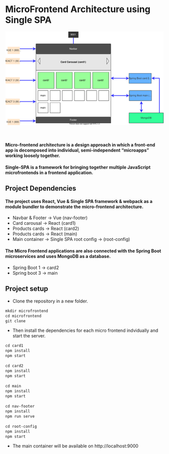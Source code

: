# MicroFrontend Architecture using Single SPA

![alt text](/GithubImages/arch2.svg)

&nbsp;

#### **Micro-frontend** architecture is a design approach in which a front-end app is decomposed into individual, semi-independent “microapps” working loosely together. 
#### **Single-SPA** is a framework for bringing together multiple JavaScript microfrontends in a frontend application.
 
## Project Dependencies 
#### The project uses React, Vue & Single SPA framework & webpack as a module bundler to demonstrate the micro-frontend architecture.
- Navbar & Footer -> Vue (nav-footer)
- Card carousal -> React (card1)
- Products cards -> React (card2)
- Products cards -> React (main)
- Main container -> Single SPA root config -> (root-config)

#### The Micro Frontend applications are also connected with the Spring Boot microservices and uses MongoDB as a database.
- Spring Boot 1 -> card2
- Spring boot 3 -> main

## Project setup
- Clone the repository in a new folder.
```
mkdir microfrontend
cd microfrontend
git clone 
```
- Then install the dependencies for each micro frontend indvidually and start the server.
```
cd card1
npm install
npm start 

cd card2
npm install
npm start

cd main
npm install
npm start

cd nav-footer
npm install
npm run serve

cd root-config
npm install
npm start
```
- The main container will be available on http://localhost:9000

